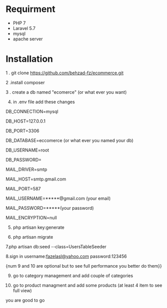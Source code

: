 # Requirment
* PHP 7
* Laravel 5.7
* mysql
* apache server

# Installation

1 . git clone https://github.com/behzad-fz/ecommerce.git

2 .install composer

3 . create a db named "ecomerce" (or what ever you want)

4.  in .env file add these changes

DB_CONNECTION=mysql

DB_HOST=127.0.0.1

DB_PORT=3306

DB_DATABASE=eccomerce (or what ever you named your db)

DB_USERNAME=root

DB_PASSWORD=

MAIL_DRIVER=smtp

MAIL_HOST=smtp.gmail.com

MAIL_PORT=587

MAIL_USERNAME=*****@gmail.com (your email)

MAIL_PASSWORD=*****(your password)

MAIL_ENCRYPTION=null

5. php artisan key:generate


6. php artisan migrate

7.php artisan db:seed --class=UsersTableSeeder

8.sign in
username:fazelasl@yahoo.com
password:123456

{num 9 and 10 are optional but to see full performance you better do them}}

9. go to category management and add couple of categories

10. go to product managment and add some products (at least 4 item to see full view)

you are good to go



